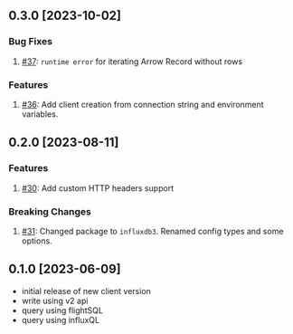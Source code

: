 ## 0.3.0 [2023-10-02]

### Bug Fixes

1. [#37](https://github.com/InfluxCommunity/influxdb3-go/pull/37): `runtime error` for iterating Arrow Record without rows

### Features

1. [#36](https://github.com/InfluxCommunity/influxdb3-go/pull/36): Add client creation from connection string
and environment variables.

## 0.2.0 [2023-08-11]

### Features

1. [#30](https://github.com/InfluxCommunity/influxdb3-go/pull/30): Add custom HTTP headers support

### Breaking Changes

1. [#31](https://github.com/InfluxCommunity/influxdb3-go/pull/31): Changed package to `influxdb3`.
Renamed config types and some options.

## 0.1.0 [2023-06-09]

- initial release of new client version
- write using v2 api
- query using flightSQL
- query using influxQL
